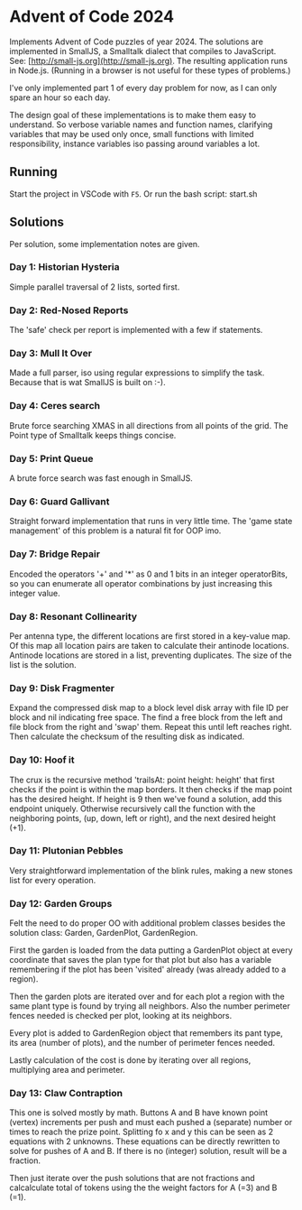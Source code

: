 # Advent of Code 2024

Implements Advent of Code puzzles of year 2024.
The solutions are implemented in SmallJS,
a Smalltalk dialect that compiles to JavaScript.
See: [http://small-js.org](http://small-js.org).
The resulting application runs in Node.js.
(Running in a browser is not useful for these types of problems.)

I've only implemented part 1 of every day problem for now,
as I can only spare an hour so each day.

The design goal of these implementations is to make them easy to understand.
So verbose variable names and function names,
clarifying variables that may be used only once,
small functions with limited responsibility,
instance variables iso passing around variables a lot.

## Running

Start the project in VSCode with `F5`.
Or run the bash script: start.sh

## Solutions

Per solution, some implementation notes are given.

### Day 1: Historian Hysteria

Simple parallel traversal of 2 lists, sorted first.

### Day 2: Red-Nosed Reports

The 'safe' check per report is implemented with a few if statements.

### Day 3: Mull It Over

Made a full parser, iso using regular expressions to simplify the task.
Because that is wat SmallJS is built on :-).

### Day 4: Ceres search

Brute force searching XMAS in all directions from all points of the grid.
The Point type of Smalltalk keeps things concise.

### Day 5: Print Queue

A brute force search was fast enough in SmallJS.

### Day 6: Guard Gallivant

Straight forward implementation that runs in very little time.
The 'game state management' of this problem is a natural fit for OOP imo.

### Day 7: Bridge Repair

Encoded the operators '+' and '*' as 0 and 1 bits in an integer operatorBits,
so you can enumerate all operator combinations by just increasing this integer value.

### Day 8: Resonant Collinearity

Per antenna type, the different locations are first stored in a key-value map.
Of this map all location pairs are taken to calculate their antinode locations.
Antinode locations are stored in a list, preventing duplicates.
The size of the list is the solution.

### Day 9: Disk Fragmenter

Expand the compressed disk map to a block level disk array with file ID per block
and nil indicating free space.
The find a free block from the left and file block from the right and 'swap' them.
Repeat this until left reaches right.
Then calculate the checksum of the resulting disk as indicated.

### Day 10: Hoof it

The crux is the recursive method 'trailsAt: point height: height'
that first checks if the point is within the map borders.
It then checks if the map point has the desired height.
If height is 9 then we've found a solution, add this endpoint uniquely.
Otherwise recursively call the function with the neighboring points,
(up, down, left or right), and the next desired height (+1).

### Day 11: Plutonian Pebbles

Very straightforward implementation of the blink rules,
making a new stones list for every operation.

### Day 12: Garden Groups

Felt the need to do proper OO with additional problem classes besides the solution class:
Garden, GardenPlot, GardenRegion.

First the garden is loaded from the data putting a GardenPlot object at every coordinate
that saves the plan type for that plot but also has a variable remembering if the plot has been
'visited' already (was already added to a region).

Then the garden plots are iterated over and for each plot a region with the same plant type
is found by trying all neighbors. Also the number perimeter fences needed is checked per plot,
looking at its neighbors.

Every plot is added to GardenRegion object that remembers its pant type,
its area (number of plots), and the number of perimeter fences needed.

Lastly calculation of the cost is done by iterating over all regions,
multiplying area and perimeter.

### Day 13: Claw Contraption

This one is solved mostly by math.
Buttons A and B have known point (vertex) increments per push
and must each pushed a (separate) number or times to reach the prize point.
Splitting fo x and y this can be seen as 2 equations with 2 unknowns.
These equations can be directly rewritten to solve for pushes of A and B.
If there is no (integer) solution, result will be a fraction.

Then just iterate over the push solutions that are not fractions
and calcalculate total of tokens using the the weight factors for A (=3) and B (=1).

